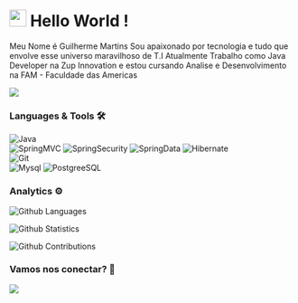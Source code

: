 <h1><img src="https://emojis.slackmojis.com/emojis/images/1531849430/4246/blob-sunglasses.gif?1531849430" width="30"/> Hello World ! </h1>

Meu Nome é Guilherme Martins
Sou apaixonado por tecnologia e tudo que envolve esse universo maravilhoso de T.I
Atualmente Trabalho como Java Developer na Zup Innovation e
estou cursando Analise e Desenvolvimento na FAM - Faculdade das Americas 

![](http://estruyf-github.azurewebsites.net/api/VisitorHit?user=guilhermemartinszupper&repo=guilhermemartinszupper&countColorcountColor)

### Languages & Tools 🛠  

![Java](https://img.shields.io/badge/-Java-05122A?style=flat&color=green)&nbsp;  
![SpringMVC](https://img.shields.io/badge/-SpringMVC-05122A?style=flat&color=orange)&nbsp;![SpringSecurity](https://img.shields.io/badge/-SpringSecurity-05122A?style=flat&color=orange)&nbsp;![SpringData](https://img.shields.io/badge/-SpringData-05122A?style=flat&color=orange)&nbsp;![Hibernate](https://img.shields.io/badge/-Hibernate-05122A?style=flat&color=orange)&nbsp;  
![Git](https://img.shields.io/badge/-Git-05122A?style=flat&color=gray)&nbsp;  
![Mysql](https://img.shields.io/badge/-Mysql-05122A?style=flat&color=yellow)&nbsp;![PostgreeSQL](https://img.shields.io/badge/-PostgreeSQL-05122A?style=flat&color=yellow)&nbsp;  


### Analytics ⚙️

![Github Languages](https://github-readme-stats.vercel.app/api/top-langs/?username=guilhermemartinszupper&layout=compact&count_private=true)

![Github Statistics](https://github-readme-stats.vercel.app/api/?username=guilhermemartinszupper&count_private=true&show_icons=true)

![Github Contributions](https://github-readme-streak-stats.herokuapp.com/?user=guilhermemartinszupper&hide_border=true)

### Vamos nos conectar? 🤝

<p align="left">


<a href="https://www.linkedin.com/in/guimartins13/"><img src="https://img.shields.io/badge/-LinkedIn-0077B5?style=flat&logo=Linkedin&logoColor=white"/></a>

</p>
